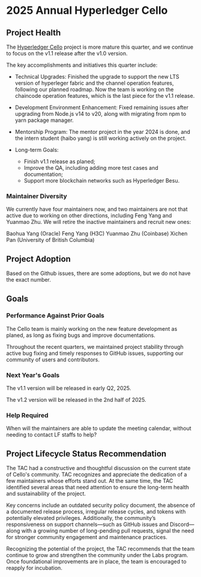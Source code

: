 [//]: # (SPDX-License-Identifier: CC-BY-4.0)

# 2025 Annual Hyperledger Cello

## Project Health

The [Hyperledger Cello](https://github.com/hyperledger-cello/cello) project is more mature this quarter, and we continue to focus on the v1.1 release after the v1.0 version. 

The key accomplishments and initiatives this quarter include:

* Technical Upgrades: Finished the upgrade to support the new LTS version of hyperleger fabric and the channel operation features, following our planned roadmap. Now the team is working on the chaincode operation features, which is the last piece for the v1.1 release.

* Development Environment Enhancement: Fixed remaining issues after upgrading from Node.js v14 to v20, along with migrating from npm to yarn package manager.

* Mentorship Program: The mentor project in the year 2024 is done, and the intern student (haibo yang) is still working actively on the project.

* Long-term Goals: 
    * Finish v1.1 release as planed;
    * Improve the QA, including adding more test cases and documentation;
    * Support more blockchain networks such as Hyperledger Besu.

### Maintainer Diversity

We currently have four maintainers now, and two maintainers are not that active due to working on other directions, including Feng Yang and Yuanmao Zhu. We will retire the inactive maintainers and recruit new ones:

Baohua Yang (Oracle)
Feng Yang (H3C)
Yuanmao Zhu (Coinbase)
Xichen Pan (University of British Columbia)

## Project Adoption
Based on the Github issues, there are some adoptions, but we do not have the exact number.

## Goals

### Performance Against Prior Goals
The Cello team is mainly working on the new feature development as planed, as long as fixing bugs and improve documentations.

Throughout the recent quarters, we maintained project stability through active bug fixing and timely responses to GitHub issues, supporting our community of users and contributors.

### Next Year's Goals
The v1.1 version will be released in early Q2, 2025.

The v1.2 version will be released in the 2nd half of 2025.

### Help Required
When will the maintainers are able to update the meeting calendar, without needing to contact LF staffs to help?


## Project Lifecycle Status Recommendation

The TAC had a constructive and thoughtful discussion on the current state of Cello's community. TAC recognizes and appreciate the dedication of a few maintainers whose efforts stand out. At the same time, the TAC identified several areas that need attention to ensure the long-term health and sustainability of the project.

Key concerns include an outdated security policy document, the absence of a documented release process, irregular release cycles, and tokens with potentially elevated privileges. Additionally, the community’s responsiveness on support channels—such as GitHub issues and Discord—along with a growing number of long-pending pull requests, signal the need for stronger community engagement and maintenance practices.

Recognizing the potential of the project, the TAC recommends that the team continue to grow and strengthen the community under the Labs program. Once foundational improvements are in place, the team is encouraged to reapply for incubation.
